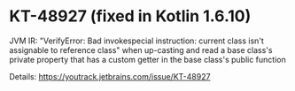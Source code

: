 # KT-48927 (fixed in Kotlin 1.6.10)
JVM IR: "VerifyError: Bad invokespecial instruction: current class isn't assignable to reference class" when up-casting and read a base class's private property that has a custom getter in the base class's public function

Details: https://youtrack.jetbrains.com/issue/KT-48927
